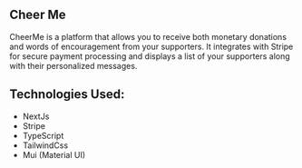 ## Cheer Me

CheerMe is a platform that allows you to receive both monetary donations and words of encouragement from your supporters. It integrates with Stripe for secure payment processing and displays a list of your supporters along with their personalized messages.

## Technologies Used:

- NextJs
- Stripe
- TypeScript
- TailwindCss
- Mui (Material UI)
